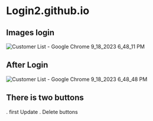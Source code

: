 # Login2.github.io

## Images login
![Customer List - Google Chrome 9_18_2023 6_48_11 PM](https://github.com/ansariabn/Login2.github.io/assets/110123115/caba108a-6d50-4b2f-81ef-ff566fa28f53)

## After Login 
![Customer List - Google Chrome 9_18_2023 6_48_48 PM](https://github.com/ansariabn/Login2.github.io/assets/110123115/b02e5066-ead1-4280-b946-498fff41fc6a)

## There is two buttons 
. first Update 
. Delete buttons 


